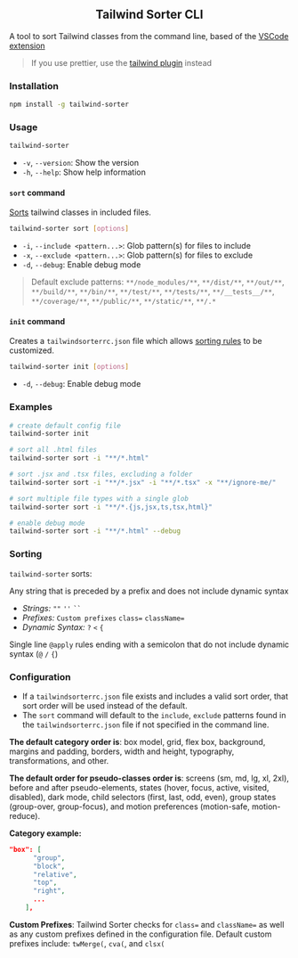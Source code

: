 <div align="center">
<h2>Tailwind Sorter CLI</h2>
</div>

A tool to sort Tailwind classes from the command line, based of the [VSCode extension](https://marketplace.visualstudio.com/items?itemName=dejmedus.tailwind-sorter)

> If you use prettier, use the [tailwind plugin](https://tailwindcss.com/blog/automatic-class-sorting-with-prettier) instead

### Installation

```bash
npm install -g tailwind-sorter
```

### Usage

```bash
tailwind-sorter
```
- `-v`, `--version`: Show the version 
- `-h`, `--help`: Show help information

#### `sort` command

[Sorts](#sorting) tailwind classes in included files.

```bash
tailwind-sorter sort [options]
```
- `-i`, `--include <pattern...>`: Glob pattern(s) for files to include
- `-x`, `--exclude <pattern...>`: Glob pattern(s) for files to exclude
- `-d`, `--debug`: Enable debug mode

> Default exclude patterns: `**/node_modules/**`, `**/dist/**`, `**/out/**`, `**/build/**`, `**/bin/**`, `**/test/**`, `**/tests/**`, `**/__tests__/**`, `**/coverage/**`, `**/public/**`, `**/static/**`, `**/.*`


#### `init` command

Creates a `tailwindsorterrc.json` file which allows [sorting rules](#configuration) to be customized.

```bash
tailwind-sorter init [options]
```

- `-d`, `--debug`: Enable debug mode

### Examples

```bash
# create default config file
tailwind-sorter init

# sort all .html files
tailwind-sorter sort -i "**/*.html"

# sort .jsx and .tsx files, excluding a folder
tailwind-sorter sort -i "**/*.jsx" -i "**/*.tsx" -x "**/ignore-me/"

# sort multiple file types with a single glob
tailwind-sorter sort -i "**/*.{js,jsx,ts,tsx,html}"

# enable debug mode
tailwind-sorter sort -i "**/*.html" --debug
```

### Sorting

`tailwind-sorter` sorts:

Any string that is preceded by a prefix and does not include dynamic syntax
   
  - *Strings:* `""` `''` ` `` `
  - *Prefixes:* `Custom prefixes` `class=`  `className=`
  - *Dynamic Syntax:* `?` `<` `{`

Single line `@apply` rules ending with a semicolon that do not include dynamic syntax (`@` `/` `{`)


### Configuration

- If a `tailwindsorterrc.json` file exists and includes a valid sort order, that sort order will be used instead of the default.
- The `sort` command will default to the `include`, `exclude` patterns found in the `tailwindsorterrc.json` file if not specified in the command line. 

**The default category order is**: box model, grid, flex box, background, margins and padding, borders, width and height, typography, transformations, and other.

**The default order for pseudo-classes order is**: screens (sm, md, lg, xl, 2xl), before and after pseudo-elements, states (hover, focus, active, visited, disabled), dark mode, child selectors (first, last, odd, even), group states (group-over, group-focus), and motion preferences (motion-safe, motion-reduce).

**Category example:**

```json
"box": [
      "group",
      "block",
      "relative",
      "top",
      "right",
      ...
    ],
```

**Custom Prefixes**: Tailwind Sorter checks for `class=` and `className=` as well as any custom prefixes defined in the configuration file. Default custom prefixes include: `twMerge(`, `cva(`, and `clsx(`
